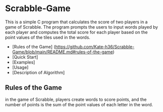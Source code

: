# Scrabble-Game

This is a simple C program that calculates the score of two players in a game of Scrabble. 
The program prompts the users to input words played by each player and computes the total score for each player 
based on the point values of the tiles used in the words.

* [Rules of the Game] (https://github.com/Kate-h36/Scrabble-Game/blob/main/README.md#rules-of-the-game)
* [Quick Start]
* [Examples]
* [Usage]
* [Description of Algorithm]

## Rules of the Game 

in the game of Scrabble, players create words to score points, 
and the number of points is the sum of the point values of each letter in the word.
